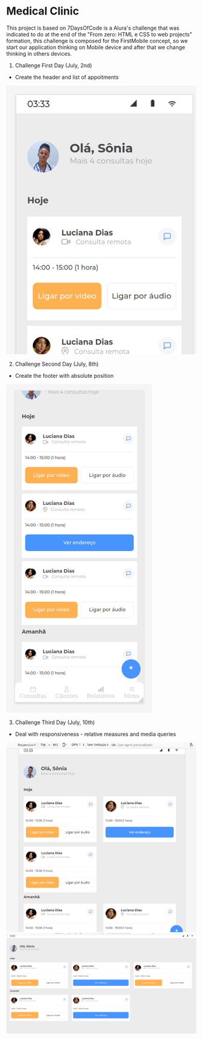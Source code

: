 # Medical Clinic

This project is based on 7DaysOfCode is a Alura's challenge that was indicated to do at the end of the  "From zero: HTML e CSS to web projects" formation, this challenge is composed for the FirstMobile concept, so we start our application thinking on Mobile device and after that we change thinking in others devices.

1. Challenge First Day (July, 2nd)

- Create the header and list of appoitments

![alt text](./assets/readme/first_day.png)


2. Challenge Second Day (July, 8th)

- Create the footer with absolute position

![alt text](./assets/readme/second_day.png)


3. Challenge Third Day (July, 10th)

- Deal with responsiveness - relative measures and media queries

![alt text](./assets/readme/third_day_tablet.png)
![alt text](./assets/readme/third_day_desktop.png)